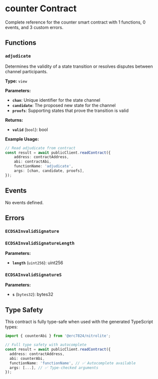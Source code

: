 # counter Contract

Complete reference for the counter smart contract with 1 functions, 0 events, and 3 custom errors.

## Functions

### `adjudicate`

Determines the validity of a state transition or resolves disputes between channel participants.

**Type:** `view`

**Parameters:**

- **`chan`**: Unique identifier for the state channel
- **`candidate`**: The proposed new state for the channel
- **`proofs`**: Supporting states that prove the transition is valid

**Returns:**

- **`valid`** (`bool`): bool

**Example Usage:**

```typescript
// Read adjudicate from contract
const result = await publicClient.readContract({
    address: contractAddress,
    abi: contractAbi,
    functionName: 'adjudicate',
    args: [chan, candidate, proofs],
});
```

## Events

No events defined.

## Errors

### `ECDSAInvalidSignature`

### `ECDSAInvalidSignatureLength`

**Parameters:**

- **`length`** (`uint256`): uint256

### `ECDSAInvalidSignatureS`

**Parameters:**

- **`s`** (`bytes32`): bytes32

## Type Safety

This contract is fully type-safe when used with the generated TypeScript types:

```typescript
import { counterAbi } from '@erc7824/nitrolite';

// Full type safety with autocomplete
const result = await publicClient.readContract({
  address: contractAddress,
  abi: counterAbi,
  functionName: 'functionName', // ✅ Autocomplete available
  args: [...], // ✅ Type-checked arguments
});
```
